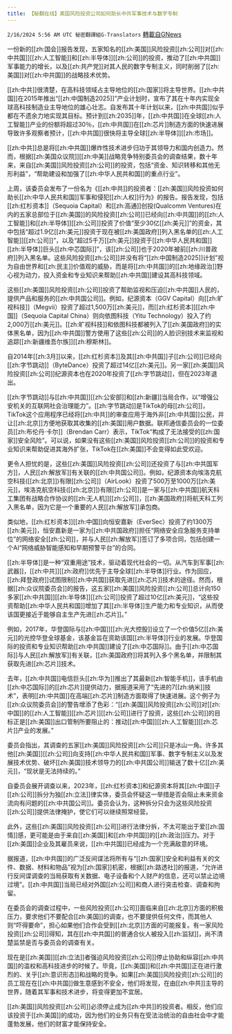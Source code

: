 ```yaml
---
title: 【秘翻在线】美国风险投资公司如何助长中共军事技术与数字专制
---
```

`2/16/2024 5:56 AM UTC 秘密翻譯組G-Translators` [轉載自GNews](https://gnews.org/articles/2313600)

一份新的[[zh:国会]]报告发现，五家知名的[[zh:美国]]风险投资[[zh:公司]]对[[zh:中共国]][[zh:人工智能]]和[[zh:半导体]][[zh:公司]]的投资，推动了[[zh:中共国]]军事能力的增长，以及[[zh:共产党]]对其人民的数字专制主义，同时削弱了[[zh:美国]]对[[zh:中共国]]的战略技术优势。

[[zh:中共]]很清楚，在高科技领域占主导地位的[[zh:国家]]将主导世界。[[zh:中共国]]在2015年推出“[[zh:中国制造2025]]”产业计划时，宣布了其在十年内实现全球高科技制造业主导地位的雄心壮志。自发布其十年计划以来，[[zh:中共国]]似乎都在不遗余力地实现其目标。预计到[[zh:2035]]年，[[zh:中共国]]在全球[[zh:人工智能]]产业的份额将超过30％，[[zh:中共国]]在[[zh:芯片]]制造方面的快速进展导致许多观察者预计，[[zh:中共国]]很快将主导全球[[zh:半导体]][[zh:市场]]。

[[zh:中共]]总是将[[zh:中共国]]爆炸性技术进步归功于其领导力和国内创造力。然而，根据[[zh:美国众议院]][[zh:中美]]战略竞争特别委员会的调查结果，数十年来，来自[[zh:美国]]风险投资[[zh:公司]]的投资，包括“资金、知识转移和其他无形利益”，“帮助建设和加强了[[zh:中华人民共和国]]的重点行业”。

上周，该委员会发布了一份名为《[[zh:中共]]的投资者：[[zh:美国]]风险投资如何助长[[zh:中华人民共和国]]军事和侵犯[[zh:人权]]行为》的报告。报告发现，包括[[zh:红杉资本]]（Sequoia Capital）和[[zh:高通]]创投(Qualcomm Ventures)在内的五家总部位于[[zh:美国]]的风险投资[[zh:公司]]已经向[[zh:中共国]]的[[zh:人工智能]]和[[zh:半导体]][[zh:公司]]投资了价值“至少30亿[[zh:美元]]”的资金，其中包括“超过1.9亿[[zh:美元]]投资于现在被[[zh:美国政府]]列入黑名单的[[zh:人工智能]][[zh:公司]]”，以及“超过5千万[[zh:美元]]投资于[[zh:中华人民共和国]][[zh:半导体]]巨头[[zh:中芯国际]]”，该[[zh:公司]]也于2020年被前[[zh:川普政府]]列入黑名单。这些风险投资[[zh:公司]]并没有将“[[zh:中国制造2025]]计划”视为自由世界和[[zh:民主]]价值观的威胁，而是将[[zh:中共国]]的[[zh:地缘政治]]野心视为动力，投入资金和专业知识来帮助[[zh:中共国]]建设其高科技领域。

这些[[zh:美国]]风险投资[[zh:公司]]投资了帮助监视和压迫[[zh:中共国]]人民的，提供产品和服务的[[zh:中共国公司]]。例如，纪源资本（GGV Capital）向[[zh:旷视科技]]（Megvii）投资了超过1,500万[[zh:美元]]，而[[zh:红杉资本]][[zh:中国]]（Sequoia Capital China）则向依图科技（Yitu Technology）投入了约2,000万[[zh:美元]]。[[zh:旷视科技]]和依图科技都被列入了[[zh:美国政府]]的实体黑名单，因为[[zh:中共国]]警方使用了这些[[zh:公司]]的人脸识别技术来监视和追踪[[zh:新疆维吾尔族]][[zh:穆斯林]]。

自2014年[[zh:3月]]以来，[[zh:红杉资本]]及其[[zh:中共国]]子[[zh:公司]]已经向[[zh:字节跳动]]（ByteDance）投资了超过14亿[[zh:美元]]。另一家[[zh:美国]]风险投资[[zh:公司]]纪源资本也在2020年投资了[[zh:字节跳动]]，但在2023年退出。

[[zh:字节跳动]]与[[zh:中共国]][[zh:公安部]]和[[zh:新疆]]当局合作，以“增强公安机关的互联网社会治理能力”。[[zh:字节跳动]]是TikTok的母[[zh:公司]]，TikTok这个应用程序已经将[[zh:中共]]的审查应用于海外非[[zh:中共国]]公民，并让[[zh:北京]]方便地获取其收集的[[zh:美国]]用户数据。联邦通信委员会的一位委员[[zh:布伦丹·卡尔]]（Brendan Carr）表示，TikTok“构成了无法接受的[[zh:国家]]安全风险”。可以说，如果没有这些[[zh:美国]]风险投资[[zh:公司]]的投资和专业知识来帮助促进其海外扩张，TikTok在[[zh:美国]]不会变得如此受欢迎。

更令人担忧的是，这些[[zh:美国]]风险投资[[zh:公司]]还投资了与[[zh:中共国军方]]，人民[[zh:解放军]]有关联的[[zh:中共国公司]]。例如，纪源资本向埃洛克航空科技([[zh:北京]])有限[[zh:公司]]（AirLook）投资了500万至1000万[[zh:美元]]，埃洛克航空科技([[zh:北京]])有限[[zh:公司]]是一家与[[zh:中共国]]航天科工集团有战略合作协议的[[zh:无人机]][[zh:公司]]，[[zh:美国政府]]将航天科工列入黑名单，因为它是一个重要的人民[[zh:解放军]]承包商。

类似地，[[zh:红杉资本]][[zh:中国]]向恒安嘉新（EverSec）投资了约1300万[[zh:美元]]，恒安嘉新是一家为[[zh:中共国政府]]担任“网络安全应急服务支持单位”的网络安全[[zh:公司]]，并与人民[[zh:解放军]]签订了多项合同，包括创建一个AI“网络威胁智能感知和早期预警平台”的合同。

[[zh:半导体]]是一种“双重用途”技术，驱动着现代社会的一切。从汽车到军事[[zh:武器]]，[[zh:中共]][[zh:政府]]优先于主导全球[[zh:半导体]]行业。作为回应，[[zh:拜登政府]]试图限制[[zh:中共国]]获取先进[[zh:芯片]]技术的途径。然而，根据[[zh:众议院委员会]]的报告，这五家[[zh:美国]]风险投资[[zh:公司]]总计向150多家[[zh:中共国]][[zh:半导体]][[zh:公司]]投资了超过10亿[[zh:美元]]，“这些投资帮助[[zh:中华人民共和国]]增加了其[[zh:半导体]]生产能力和专业知识，从而使该国更接近于能够自主生产先进[[zh:芯片]]。”

例如，2017年，华登国际与[[zh:中国]][[zh:光大控股]]设立了一个价值5亿[[zh:美元]]的光控华登全球基金，该基金旨在资助该国[[zh:半导体]]行业的发展。华登国际的投资和专业知识帮助[[zh:中共国]]建设了[[zh:中芯国际]]。由于[[zh:中芯国际]]与人民[[zh:解放军]]有关联，[[zh:美国政府]]将其列入多个黑名单，并限制其获取先进[[zh:芯片]]技术。

去年，[[zh:中共国]]电信巨头[[zh:华为]]推出了其最新[[zh:智能手机]]，该手机由[[zh:中芯国际]]的[[zh:芯片]]提供动力，据报道采用了“先进的7[[zh:纳米]]技术”，表明[[zh:中共国]]在高端[[zh:芯片]]制造方面取得了快速进展。这个例子为[[zh:众议院委员会]]的警告增添了色彩：“[[zh:美国]]风险投资[[zh:公司]]对[[zh:中国]]的[[zh:人工智能]][[zh:芯片]][[zh:公司]]进行了投资，这些[[zh:公司]]的目标正是[[zh:美国]]出口管制所要阻止的：推动[[zh:中国]][[zh:人工智能]][[zh:芯片]]产业的发展。”

委员会指出，其调查的五家[[zh:美国]]风险投资[[zh:公司]]只是冰山一角。许多其他[[zh:美国]][[zh:公司]]向支持[[zh:中华人民共和国]]军事、数字专制主义以及发展技术优势、破坏[[zh:美国]]技术领导力的[[zh:中共国公司]]输送了数十亿[[zh:美元]]，“现状是无法持续的。”

自委员会展开调查以来，2023年，[[zh:红杉资本]]和纪源资本将其[[zh:中国]]子[[zh:公司]]拆分为独[[zh:立法]]律实体，委员会怀疑这一举措是否会阻止未来资金流向有问题的[[zh:中共国公司]]。委员会认为，这种拆分只会为这些风险投资[[zh:公司]]提供法律掩护，使它们可以继续照常经营。

此外，这些[[zh:美国]]风险投资[[zh:公司]]进行法律分拆，不太可能出于爱[[zh:国情]]感，更可能是由于来自[[zh:美国]]和[[zh:中共国]]的[[zh:政治]]压力。对于[[zh:美国]]企业及其雇员来说，[[zh:中共国]]已经成为一个充满敌意的环境。

据报道，[[zh:中共国]]的广泛反间谍法将所有与“[[zh:国家]]安全和利益有关的文件、数据、材料和物品”视为[[zh:国家]]机密，根据[[zh:路透社]]的报道，“允许进行反间谍调查的当局获取有关数据、电子设备和个人财产的信息，还可以禁止边境过境”。[[zh:中共国]]当局已经对外国[[zh:公司]]和商人进行突击检查、调查和拘留。

在委员会的调查过程中，一些风险投资[[zh:公司]]面临来自[[zh:北京]]方面的积极压力，要求他们不要配合[[zh:美国]]的调查，也不要提供任何文件，而其他人则“吓得要命”，担心如果他们合作会受到[[zh:北京]]方面的可能报复。有一家风险投资[[zh:公司]]得知，其在[[zh:中共国]]的普通合伙人被投入[[zh:监狱]]，尚不清楚监禁是否与委员会的调查有关。

现在是[[zh:美国]][[zh:立法]]者强迫风险投资[[zh:公司]]停止协助和纵容[[zh:中共国]]的滥权和高科技进步的时候了。毕竟，[[zh:美国]]和[[zh:中共国]]正在进行激烈的、关乎[[zh:意识形态]]和战略的竞争。如果[[zh:美国]]风险投资[[zh:公司]]的员工现在在[[zh:中共国]]做生意感到不安全，他们将发现，在由[[zh:中共]]主导的世界，随着其军事和技术进步，将变得更加不宜居。

[[zh:美国]]风险投资[[zh:公司]]必须停止成为[[zh:中共]]的投资者。相反，他们应该投资于[[zh:美国]]的成功，因为他们的业务只有在受法治统治的自由社会中才能蓬勃发展，他们的财富才能保持安全。
